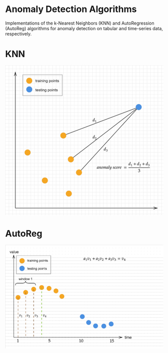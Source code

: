 # Anomaly Detection Algorithms

Implementations of the k-Nearest Neighbors (KNN) and AutoRegression (AutoReg) algorithms for anomaly detection on tabular and time-series data, respectively.

# KNN

![knn](./Images/knn2.png)

# AutoReg

![autoreg](./Images/autoreg.gif)